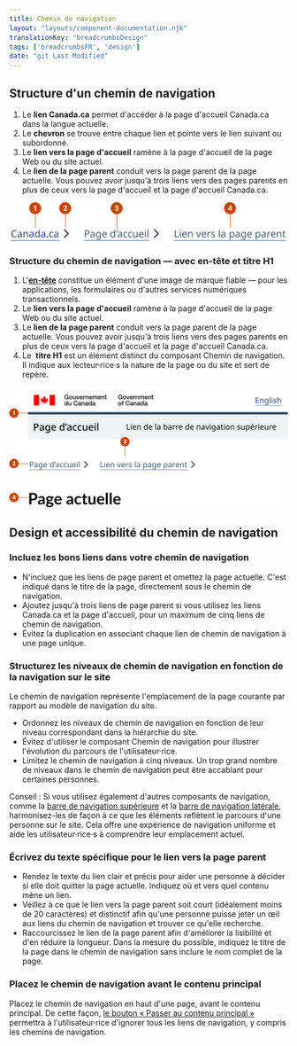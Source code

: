 ```yaml
---
title: Chemin de navigation
layout: "layouts/component-documentation.njk"
translationKey: "breadcrumbsDesign"
tags: ['breadcrumbsFR', 'design']
date: "git Last Modified"
---
```


## Structure d'un chemin de navigation

<ol class="anatomy-list">
  <li>Le <strong>lien Canada.ca</strong> permet d'accéder à la page d'accueil Canada.ca dans la langue actuelle.</li>
  <li>Le <strong>chevron</strong> se trouve entre chaque lien et pointe vers le lien suivant ou subordonné.</li>
  <li>Le <strong>lien vers la page d'accueil</strong> ramène à la page d'accueil de la page Web ou du site actuel.</li>
  <li>Le <strong>lien de la page parent</strong> conduit vers la page parent de la page actuelle. Vous pouvez avoir jusqu'à trois liens vers des pages parents en plus de ceux vers la page d'accueil et la page d'accueil Canada.ca.</li>
</ol>

<img class="b-sm b-default p-400" src="/images/fr/components/anatomy/gcds-breadcrumbs-anatomy.svg" alt="La structure du chemin de navigation qui affiche trois liens de suite avec une icône de flèche entre chacun." />

### Structure du chemin de navigation — avec en-tête et titre H1

<ol class="anatomy-list">
  <li>L'<a href="{{ links.header }}"><strong>en-tête</strong></a> constitue un élément d'une image de marque fiable — pour les applications, les formulaires ou d'autres services numériques transactionnels.</li>
  <li>Le <strong>lien vers la page d'accueil</strong> ramène à la page d'accueil de la page Web ou du site actuel.</li>
  <li>Le <strong>lien de la page parent</strong> conduit vers la page parent de la page actuelle. Vous pouvez avoir jusqu'à trois liens vers des pages parents en plus de ceux vers la page d'accueil et la page d'accueil Canada.ca.</li>
  <li>Le  <strong>titre H1</strong> est un élément distinct du composant Chemin de navigation. Il indique aux lecteur·rice·s la nature de la page ou du site et sert de repère.</li>
</ol>

<img class="b-sm b-default p-400" src="/images/fr/components/anatomy/gcds-breadcrumbs-anatomy-with-header.svg" alt="La structure du chemin de navigation qui affiche trois liens de suite sous l'en-tête avec une icône de flèche entre chacun." />

## Design et accessibilité du chemin de navigation

### Incluez les bons liens dans votre chemin de navigation

- N'incluez que les liens de page parent et omettez la page actuelle. C'est indiqué dans le titre de la page, directement sous le chemin de navigation.
- Ajoutez jusqu'à trois liens de page parent si vous utilisez les liens Canada.ca et la page d'accueil, pour un maximum de cinq liens de chemin de navigation.
- Évitez la duplication en associant chaque lien de chemin de navigation à une page unique.

### Structurez les niveaux de chemin de navigation en fonction de la navigation sur le site

Le chemin de navigation représente l'emplacement de la page courante par rapport au modèle de navigation du site.

- Ordonnez les niveaux de chemin de navigation en fonction de leur niveau correspondant dans la hiérarchie du site.
- Évitez d'utiliser le composant Chemin de navigation pour illustrer l'évolution du parcours de l'utilisateur·rice.
- Limitez le chemin de navigation à cinq niveaux. Un trop grand nombre de niveaux dans le chemin de navigation peut être accablant pour certaines personnes.

Conseil : Si vous utilisez également d'autres composants de navigation, comme la <a href="{{ links.topNav }}">barre de navigation supérieure</a> et la <a href="{{ links.sideNav }}">barre de navigation latérale</a>, harmonisez-les de façon à ce que les éléments reflètent le parcours d'une personne sur le site. Cela offre une expérience de navigation uniforme et aide les utilisateur·rice·s à comprendre leur emplacement actuel.

### Écrivez du texte spécifique pour le lien vers la page parent

- Rendez le texte du lien clair et précis pour aider une personne à décider si elle doit quitter la page actuelle. Indiquez où et vers quel contenu mène un lien.
- Veillez à ce que le lien vers la page parent soit court (idéalement moins de 20 caractères) et distinctif afin qu'une personne puisse jeter un œil aux liens du chemin de navigation et trouver ce qu'elle recherche.
- Raccourcissez le lien de la page parent afin d'améliorer la lisibilité et d'en réduire la longueur. Dans la mesure du possible, indiquez le titre de la page dans le chemin de navigation sans inclure le nom complet de la page.

### Placez le chemin de navigation avant le contenu principal

Placez le chemin de navigation en haut d'une page, avant le contenu principal. De cette façon, <a href="{{ links.button }}">le bouton « Passer au contenu principal »</a> permettra à l'utilisateur·rice d'ignorer tous les liens de navigation, y compris les chemins de navigation.
